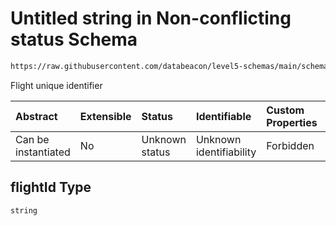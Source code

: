 # Untitled string in Non-conflicting status Schema

```txt
https://raw.githubusercontent.com/databeacon/level5-schemas/main/schemas/streaming/blender/nct.schema.json#/properties/flightId
```

Flight unique identifier

| Abstract            | Extensible | Status         | Identifiable            | Custom Properties | Additional Properties | Access Restrictions | Defined In                                                                              |
| :------------------ | :--------- | :------------- | :---------------------- | :---------------- | :-------------------- | :------------------ | :-------------------------------------------------------------------------------------- |
| Can be instantiated | No         | Unknown status | Unknown identifiability | Forbidden         | Allowed               | none                | [nct.schema.json\*](../../out/streaming/blender/nct.schema.json "open original schema") |

## flightId Type

`string`
